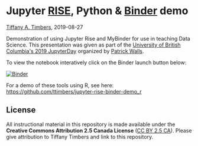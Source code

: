# Jupyter [RISE](https://rise.readthedocs.io/), Python & [Binder](https://mybinder.org/) demo
[Tiffany A. Timbers](https://www.tiffanytimbers.com/), 2019-08-27

Demonstration of using Jupyter Rise and MyBinder for use in teaching Data Science. This presentation was given as part of the [University of British Columbia's 2019 JupyterDay](https://github.com/patrickwalls/jupyterday2019) organized by [Patrick Walls](https://github.com/patrickwalls).

To view the notebook interatively click on the Binder launch button below:

[![Binder](https://mybinder.org/badge_logo.svg)](https://mybinder.org/v2/gh/ttimbers/jupyter-rise-binder-demo/master?filepath=jupyter-rise-binder-demo_python.ipynb)

For a demo of these tools using R, see here: https://github.com/ttimbers/jupyter-rise-binder-demo_r

## License
All instructional material in this repository is made available under the **Creative Commons Attribution 2.5 Canada License** ([CC BY 2.5 CA](https://creativecommons.org/licenses/by/2.5/ca/)). Please give attribution to Tiffany Timbers and link to this repository.
